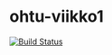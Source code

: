 # ohtu-viikko1
[![Build Status](https://travis-ci.org/Hansuzu/ohtu-viikko1.svg?branch=master)](https://travis-ci.org/Hansuzu/ohtu-viikko1)
